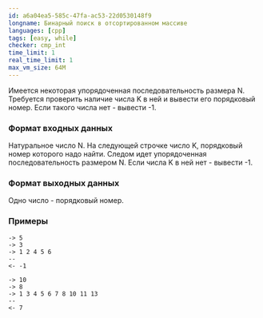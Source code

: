 ```yaml
---
id: a6a04ea5-585c-47fa-ac53-22d0530148f9
longname: Бинарный поиск в отсортированном массиве
languages: [cpp]
tags: [easy, while]
checker: cmp_int
time_limit: 1
real_time_limit: 1
max_vm_size: 64M
---
```


Имеется некоторая упорядоченная последовательность размера N. Требуется проверить наличие числа K в ней и вывести его порядковый номер. Если такого числа нет - вывести -1.

### Формат входных данных

Натуральное число N. На следующей строчке число K, порядковый номер которого надо найти. Следом идет упорядоченная последовательность размером N. Если числа K в ней нет - вывести -1.

### Формат выходных данных

Одно число - порядковый номер.

### Примеры

```
-> 5
-> 3
-> 1 2 4 5 6
--
<- -1
```

```
-> 10
-> 8
-> 1 3 4 5 6 7 8 10 11 13
--
<- 7
```
